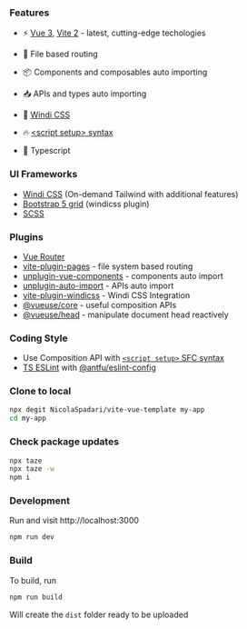 ### Features

- ⚡️ [Vue 3](https://github.com/vuejs/vue-next), [Vite 2](https://github.com/vitejs/vite) - latest, cutting-edge techologies

- 📂 File based routing

- 📦 Components and composables auto importing

- 📥 APIs and types auto importing

- 🎨 [Windi CSS](https://github.com/windicss/windicss)

- 🔥 [\<script setup\> syntax](https://github.com/vuejs/rfcs/pull/227)

- 🦾 Typescript

### UI Frameworks

- [Windi CSS](https://github.com/windicss/windicss) (On-demand Tailwind with additional features)
- [Bootstrap 5 grid](https://github.com/NicolaSpadari/windicss-plugin-bsgrid) (windicss plugin)
- [SCSS](https://sass-lang.com/)

### Plugins

- [Vue Router](https://github.com/vuejs/vue-router)
- [vite-plugin-pages](https://github.com/hannoeru/vite-plugin-pages) - file system based routing
- [unplugin-vue-components](https://github.com/antfu/unplugin-vue-components) - components auto import
- [unplugin-auto-import](https://github.com/antfu/unplugin-vue-components) - APIs auto import
- [vite-plugin-windicss](https://github.com/antfu/vite-plugin-windicss) - Windi CSS Integration
- [@vueuse/core](https://github.com/antfu/vueuse) - useful composition APIs
- [@vueuse/head](https://github.com/vueuse/head) - manipulate document head reactively

### Coding Style

- Use Composition API with [`<script setup>` SFC syntax](https://github.com/vuejs/rfcs/pull/227)
- [TS ESLint](https://eslint.org/) with [@antfu/eslint-config](https://github.com/antfu/eslint-config)

### Clone to local

```sh
npx degit NicolaSpadari/vite-vue-template my-app
cd my-app
```

### Check package updates

```sh
npx taze
npx taze -w
npm i
```

### Development

Run and visit http://localhost:3000

```sh
npm run dev
```

### Build

To build, run

```sh
npm run build
```

Will create the `dist` folder ready to be uploaded